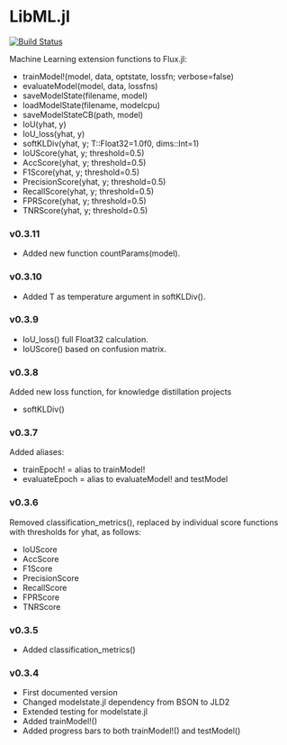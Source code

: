 # LibML.jl

[![Build Status](https://github.com/cirobr/LibML.jl/actions/workflows/CI.yml/badge.svg?branch=main)](https://github.com/cirobr/LibML.jl/actions/workflows/CI.yml?query=branch%3Amain)

Machine Learning extension functions to Flux.jl:
* trainModel!(model, data, optstate, lossfn; verbose=false)
* evaluateModel(model, data, lossfns)
* saveModelState(filename, model)
* loadModelState(filename, modelcpu)
* saveModelStateCB(path, model)
* IoU(yhat, y)
* IoU_loss(yhat, y)
* softKLDiv(yhat, y; T::Float32=1.0f0, dims::Int=1)
* IoUScore(yhat, y; threshold=0.5)
* AccScore(yhat, y; threshold=0.5)
* F1Score(yhat, y; threshold=0.5)
* PrecisionScore(yhat, y; threshold=0.5)
* RecallScore(yhat, y; threshold=0.5)
* FPRScore(yhat, y; threshold=0.5)
* TNRScore(yhat, y; threshold=0.5)


### v0.3.11
* Added new function countParams(model).


### v0.3.10
* Added T as temperature argument in softKLDiv().

### v0.3.9
* IoU_loss() full Float32 calculation.
* IoUScore() based on confusion matrix.


### v0.3.8
Added new loss function, for knowledge distillation projects
* softKLDiv()


### v0.3.7
Added aliases:
* trainEpoch!   = alias to trainModel!
* evaluateEpoch = alias to evaluateModel! and testModel


### v0.3.6
Removed classification_metrics(), replaced by individual score functions with thresholds for yhat, as follows:
* IoUScore
* AccScore
* F1Score
* PrecisionScore
* RecallScore
* FPRScore
* TNRScore


### v0.3.5
* Added classification_metrics()


### v0.3.4
* First documented version
* Changed modelstate.jl dependency from BSON to JLD2
* Extended testing for modelstate.jl
* Added trainModel!()
* Added progress bars to both trainModel!() and testModel()

